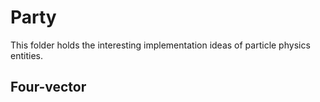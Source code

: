 # Party

This folder holds the interesting implementation ideas
of particle physics entities.

## Four-vector
